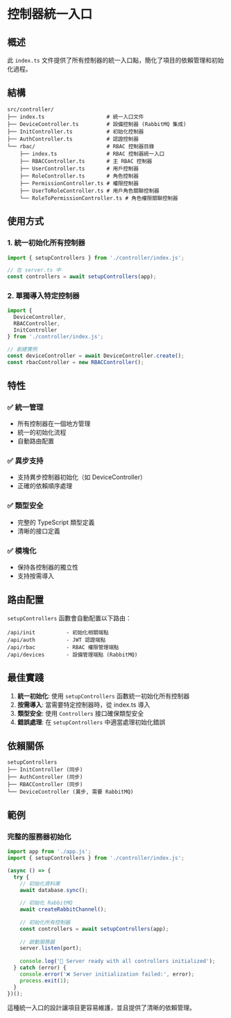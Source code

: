 # 控制器統一入口

## 概述

此 `index.ts` 文件提供了所有控制器的統一入口點，簡化了項目的依賴管理和初始化過程。

## 結構

```
src/controller/
├── index.ts                    # 統一入口文件
├── DeviceController.ts         # 設備控制器 (RabbitMQ 集成)
├── InitController.ts           # 初始化控制器
├── AuthController.ts           # 認證控制器
└── rbac/                       # RBAC 控制器目錄
    ├── index.ts                # RBAC 控制器統一入口
    ├── RBACController.ts       # 主 RBAC 控制器
    ├── UserController.ts       # 用戶控制器
    ├── RoleController.ts       # 角色控制器
    ├── PermissionController.ts # 權限控制器
    ├── UserToRoleController.ts # 用戶角色關聯控制器
    └── RoleToPermissionController.ts # 角色權限關聯控制器
```

## 使用方式

### 1. 統一初始化所有控制器

```typescript
import { setupControllers } from './controller/index.js';

// 在 server.ts 中
const controllers = await setupControllers(app);
```

### 2. 單獨導入特定控制器

```typescript
import { 
  DeviceController, 
  RBACController, 
  InitController 
} from './controller/index.js';

// 創建實例
const deviceController = await DeviceController.create();
const rbacController = new RBACController();
```

## 特性

### ✅ 統一管理
- 所有控制器在一個地方管理
- 統一的初始化流程
- 自動路由配置

### ✅ 異步支持
- 支持異步控制器初始化（如 DeviceController）
- 正確的依賴順序處理

### ✅ 類型安全
- 完整的 TypeScript 類型定義
- 清晰的接口定義

### ✅ 模塊化
- 保持各控制器的獨立性
- 支持按需導入

## 路由配置

`setupControllers` 函數會自動配置以下路由：

```
/api/init          - 初始化相關端點
/api/auth          - JWT 認證端點
/api/rbac          - RBAC 權限管理端點
/api/devices       - 設備管理端點 (RabbitMQ)
```

## 最佳實踐

1. **統一初始化**: 使用 `setupControllers` 函數統一初始化所有控制器
2. **按需導入**: 當需要特定控制器時，從 index.ts 導入
3. **類型安全**: 使用 `Controllers` 接口確保類型安全
4. **錯誤處理**: 在 `setupControllers` 中適當處理初始化錯誤

## 依賴關係

```
setupControllers
├── InitController (同步)
├── AuthController (同步)
├── RBACController (同步)
└── DeviceController (異步, 需要 RabbitMQ)
```

## 範例

### 完整的服務器初始化

```typescript
import app from './app.js';
import { setupControllers } from './controller/index.js';

(async () => {
  try {
    // 初始化資料庫
    await database.sync();
    
    // 初始化 RabbitMQ
    await createRabbitChannel();
    
    // 初始化所有控制器
    const controllers = await setupControllers(app);
    
    // 啟動服務器
    server.listen(port);
    
    console.log('🚀 Server ready with all controllers initialized');
  } catch (error) {
    console.error('❌ Server initialization failed:', error);
    process.exit(1);
  }
})();
```

這種統一入口的設計讓項目更容易維護，並且提供了清晰的依賴管理。